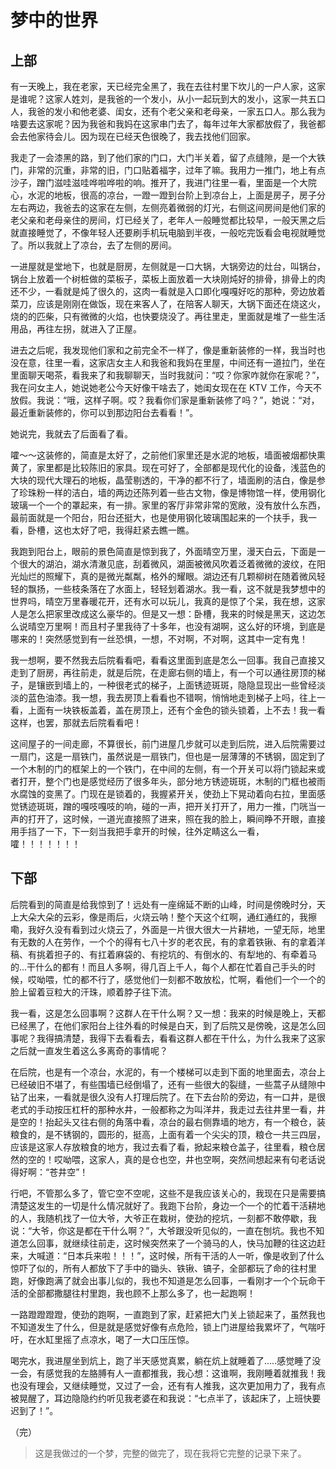 # 梦中的世界

## 上部

有一天晚上，我在老家，天已经完全黑了，我在去往村里下坎儿的一户人家，这家是谁呢？这家人姓刘，是我爸的一个发小，从小一起玩到大的发小，这家一共五口人，我爸的发小和他老婆、闺女，还有个老父亲和老母亲，一家五口人。那么我为啥要去这家呢？因为我爸和我妈在这家串门去了，每年过年大家都放假了，我爸都会去他家待会儿。因为现在已经天色很晚了，我去找他们回家。

我走了一会漆黑的路，到了他们家的门口，大门半关着，留了点缝隙，是一个大铁门，非常的沉重，非常的旧，门口贴着福字，过年了嘛。我用力一推门，地上有点沙子，蹭门滋哇滋哇哗啦哗啦的响。推开了，我进门往里一看，里面是一个大院心，水泥的地板，很高的凉台，一蹬一蹬到台阶上到凉台上，上面是房子，房子分左右两边，我爸去的这家在左侧，左侧亮着微弱的灯光，右侧这间房间是他们家的老父亲和老母亲住的房间，灯已经关了，老年人一般睡觉都比较早，一般天黑之后就直接睡觉了，不像年轻人还要刷手机玩电脑到半夜，一般吃完饭看会电视就睡觉了。所以我就上了凉台，去了左侧的房间。

一进屋就是堂地下，也就是厨房，左侧就是一口大锅，大锅旁边的灶台，叫锅台，锅台上放着一个树桩做的菜板子，菜板上面放着一大块刚炖好的排骨，排骨上的肉还不少，一看就是炖了很久的，这肉一看就是入口即化嘎嘎好吃的那种，旁边放着菜刀，应该是刚刚在做饭，现在来客人了，在陪客人聊天，大锅下面还在烧这火，烧的的匹柴，只有微微的火焰，也快要烧没了。再往里走，里面就是堆了一些生活用品，再往左拐，就进入了正屋。

进去之后呢，我发现他们家和之前完全不一样了，像是重新装修的一样，我当时也没在意，往里一看，这家店女主人和我爸和我妈在里屋，中间还有一道拉门，坐在里面聊天喝茶，看我来了和我聊聊天，当时我就问：“哎？你家咋就你在家呢？”，我在问女主人，她说她老公今天好像干啥去了，她闺女现在在 KTV 工作，今天不放假。我说：“哦，这样子啊。哎？我看你们家是重新装修了吗？”，她说：“对，最近重新装修的，你可以到那边阳台去看看！”。

她说完，我就去了后面看了看。

嚯～～这装修的，简直是太好了，之前他们家里还是水泥的地板，墙面被烟都快熏黄了，家里都是比较陈旧的家具。现在可好了，全部都是现代化的设备，浅蓝色的大块的现代大理石的地板，晶莹剔透的，干净的都不行了，墙面刷的洁白，像是参了珍珠粉一样的洁白，墙的两边还陈列着一些古文物，像是博物馆一样，使用钢化玻璃一个一个的罩起来，有一排。家里的客厅非常非常的宽敞，没有放什么东西，最前面就是一个阳台，阳台还挺大，也是使用钢化玻璃围起来的一个扶手，我一看，卧槽，这也太好了吧，我得赶紧去瞧一瞧。

我跑到阳台上，眼前的景色简直是惊到我了，外面晴空万里，漫天白云，下面是一个很大的湖泊，湖水清澈见底，刮着微风，湖面被微风吹着泛着微微的波纹，在阳光灿烂的照耀下，真的是微光粼粼，格外的耀眼。湖边还有几颗柳树在随着微风轻轻的飘扬，一些枝条落在了水面上，轻轻划着湖水。我一看，这不就是我梦想中的世界吗，晴空万里春暖花开，还有水可以玩儿，我真的是惊了个呆，我在想，这家人是怎么把家里改成这么豪华的。但是又一想：卧槽，我来的时候是黑天，这边怎么说晴空万里啊！而且村子里我待了十多年，也没有湖啊，这么好的环境，到底是哪来的！突然感觉到有一丝恐惧，一想，不对啊，不对啊，这其中一定有鬼！

我一想啊，要不然我去后院看看吧，看看这里面到底是怎么一回事。我自己直接又走到了厨房，再往前走，就是后院，在走廊右侧的墙上，有一个可以通往房顶的梯子，是镶嵌到墙上的，一种很老式的梯子，上面锈迹斑斑，隐隐显现出一些曾经淡淡的蓝色油漆。我一想，我去房顶上看看也不错啊，悄悄地走到梯子上吗，往上一看，上面有一块铁板盖着，盖在房顶上，还有个金色的锁头锁着，上不去！我一看这样，也罢，那就去后院看看吧！

这间屋子的一间走廊，不算很长，前门进屋几步就可以走到后院，进入后院需要过一扇门，这是一扇铁门，虽然说是一扇铁门，但也是一层薄薄的不锈钢，固定到了一个木制的门的框架上的一个铁门，在中间的左侧，有一个开关可以将门锁起来或者打开，整个门也是感觉经历了很多年头，部分地方锈迹斑斑，木制的门框也被雨水腐蚀的变黑了。门现在是锁着的，我握紧开关，使劲上下晃动着向右拉，里面感觉锈迹斑斑，蹭的嘎吱嘎吱的响，碰的一声，把开关打开了，用力一推，门咣当一声的打开了，这时候，一道光直接照了进来，照在我的脸上，瞬间睁不开眼，直接用手挡了一下，下一刻当我把手拿开的时候，往外定睛这么一看，嚯！！！！！！！

## 下部

后院看到的简直是给我惊到了！远处有一座绵延不断的山峰，时间是傍晚时分，天上大朵大朵的云彩，像是雨后，火烧云呐！整个天这个红啊，通红通红的，我擦嘞，我好久没有看到过火烧云了，外面是一片很大很大一片耕地，一望无际，地里有无数的人在劳作，一个个的得有七八十岁的老农民，有的拿着铁锹、有的拿着洋稿、有挑着担子的、有扛着麻袋的、有挖坑的、有倒水的、有犁地的、有牵着马的...干什么的都有！而且人多啊，得几百上千人，每个人都在忙着自己手头的时候，哎呦喂，忙的都不行了，感觉他们一刻都不敢放松，忙啊，看他们一个一个的脸上留着豆粒大的汗珠，顺着脖子往下流。

我一看，这是怎么回事啊？这群人在干什么啊？又一想：我来的时候是晚上，天都已经黑了，在他们家阳台上往外看的时候是白天，到了后院又是傍晚，这是怎么回事呢？我得搞清楚，我得下去看看去，看看这群人都在干什么，为什么我来了这家之后就一直发生着这么多离奇的事情呢？

在后院，也是有一个凉台，水泥的，有一个楼梯可以走到下面的地里面去，凉台上已经破旧不堪了，有些围墙已经倒塌了，还有一些很大的裂缝，一些蒿子从缝隙中钻了出来，一看就是很久没有人打理后院了。在下去台阶的旁边，有一口井，是很老式的手动按压杠杆的那种水井，一般都称之为叫洋井，我走过去往井里一看，井是空的！抬起头又往右侧的角落中看，凉台的最右侧靠墙的地方，有一个粮仓，装粮食的，是不锈钢的，圆形的，挺高，上面有着一个尖尖的顶，粮仓一共三四层，应该是这家人存放粮食的地方，我过去看了看，掀起来粮仓盖子，往里看，粮仓居然的空的！哎呦喂，这家人，真的是仓也空，井也空啊，突然间想起来有句老话说得好啊：“苍井空”！

行吧，不管那么多了，管它空不空呢，这些不是我应该关心的，我现在只是需要搞清楚这发生的一切是什么情况就好了。我跑下台阶，身边一个一个的忙着干活耕地的人，我随机找了一位大爷，大爷正在栽树，使劲的挖坑，一刻都不敢停歇，我说：“大爷，你这是都在干什么啊？”，大爷跟没听见似的，一直在刨坑。我也不知道怎么回事，就继续往前走，这时候突然来了一个骑马的人，快马加鞭的往这边赶来，大喊道：“日本兵来啦！！！”，这时候，所有干活的人一听，像是收到了什么惊吓了似的，所有人都放下了手中的锄头、铁锹、镐子，全部都玩了命的往村里跑，好像跑满了就会出事儿似的，我也不知道是怎么回事，一看刚才一个个玩命干活的全部都撒腿往村里跑，我也顾不上那么多了，也一起跑啊！

一路蹬蹬蹬蹬，使劲的跑啊，一直跑到了家，赶紧把大门关上锁起来了，虽然我也不知道发生了什么，但是就是感觉好像有点危险，锁上门进屋给我累坏了，气喘吁吁，在水缸里摇了点凉水，喝了一大口压压惊。

喝完水，我进屋坐到炕上，跑了半天感觉真累，躺在炕上就睡着了.....感觉睡了没一会，有感觉我的左胳膊有人一直都推我，我心想：这谁啊，我刚睡着就推我！我也没有理会，又继续睡觉，又过了一会，还有有人推我，这次更加用力了，我有点被晃醒了，耳边隐隐约约听见我老婆在和我说：“七点半了，该起床了，上班快要迟到了！”。

（完）

> 这是我做过的一个梦，完整的做完了，现在我将它完整的记录下来了。
